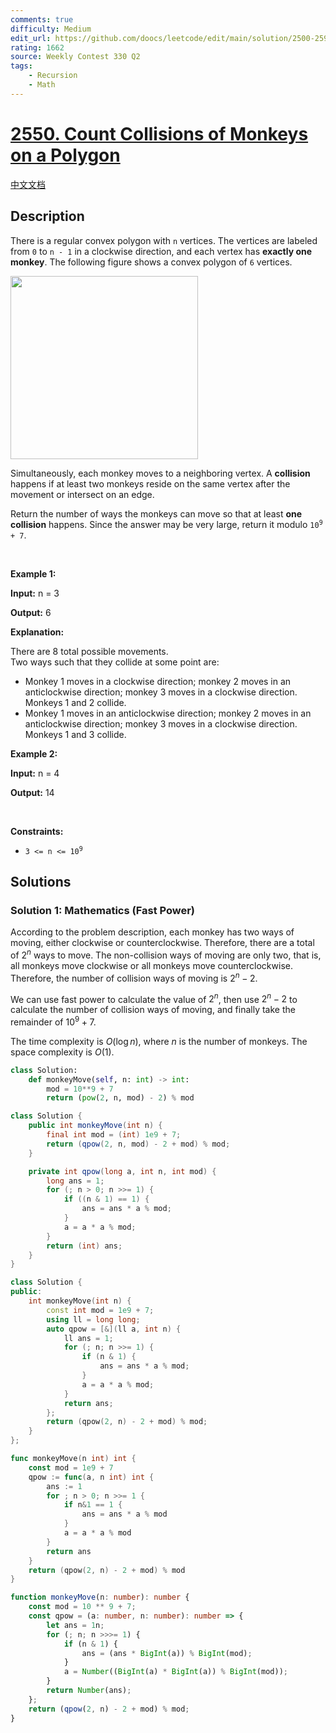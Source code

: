 ```yaml
---
comments: true
difficulty: Medium
edit_url: https://github.com/doocs/leetcode/edit/main/solution/2500-2599/2550.Count%20Collisions%20of%20Monkeys%20on%20a%20Polygon/README_EN.md
rating: 1662
source: Weekly Contest 330 Q2
tags:
    - Recursion
    - Math
---
```


# [2550. Count Collisions of Monkeys on a Polygon](https://leetcode.com/problems/count-collisions-of-monkeys-on-a-polygon)

[中文文档](/solution/2500-2599/2550.Count%20Collisions%20of%20Monkeys%20on%20a%20Polygon/README.md)

## Description

<p>There is a regular convex polygon with <code>n</code> vertices. The vertices are labeled from <code>0</code> to <code>n - 1</code> in a clockwise direction, and each vertex has <strong>exactly one monkey</strong>. The following figure shows a convex polygon of <code>6</code> vertices.</p>
<img alt="" src="https://fastly.jsdelivr.net/gh/doocs/leetcode@main/solution/2500-2599/2550.Count%20Collisions%20of%20Monkeys%20on%20a%20Polygon/images/hexagon.jpg" style="width: 300px; height: 293px;" />
<p>Simultaneously, each monkey moves to a neighboring vertex. A <strong>collision</strong> happens if at least two monkeys reside on the same vertex after the movement or intersect on an edge.</p>

<p>Return the number of ways the monkeys can move so that at least <strong>one collision</strong> happens. Since the answer may be very large, return it modulo <code>10<sup>9 </sup>+ 7</code>.</p>

<p>&nbsp;</p>
<p><strong class="example">Example 1:</strong></p>

<div class="example-block">
<p><strong>Input:</strong> <span class="example-io">n = 3</span></p>

<p><strong>Output:</strong> <span class="example-io">6</span></p>

<p><strong>Explanation:</strong></p>

<p>There are 8 total possible movements.<br />
Two ways such that they collide at some point are:</p>

<ul>
	<li>Monkey 1 moves in a clockwise direction; monkey 2 moves in an anticlockwise direction; monkey 3 moves in a clockwise direction. Monkeys 1 and 2 collide.</li>
	<li>Monkey 1 moves in an anticlockwise direction; monkey 2 moves in an anticlockwise direction; monkey 3 moves in a clockwise direction. Monkeys 1 and 3 collide.</li>
</ul>
</div>

<p><strong class="example">Example 2:</strong></p>

<div class="example-block">
<p><strong>Input:</strong> <span class="example-io">n = 4</span></p>

<p><strong>Output:</strong> <span class="example-io">14</span></p>
</div>

<p>&nbsp;</p>
<p><strong>Constraints:</strong></p>

<ul>
	<li><code>3 &lt;= n &lt;= 10<sup>9</sup></code></li>
</ul>

## Solutions

### Solution 1: Mathematics (Fast Power)

According to the problem description, each monkey has two ways of moving, either clockwise or counterclockwise. Therefore, there are a total of $2^n$ ways to move. The non-collision ways of moving are only two, that is, all monkeys move clockwise or all monkeys move counterclockwise. Therefore, the number of collision ways of moving is $2^n - 2$.

We can use fast power to calculate the value of $2^n$, then use $2^n - 2$ to calculate the number of collision ways of moving, and finally take the remainder of $10^9 + 7$.

The time complexity is $O(\log n)$, where $n$ is the number of monkeys. The space complexity is $O(1)$.

<!-- tabs:start -->

```python
class Solution:
    def monkeyMove(self, n: int) -> int:
        mod = 10**9 + 7
        return (pow(2, n, mod) - 2) % mod
```

```java
class Solution {
    public int monkeyMove(int n) {
        final int mod = (int) 1e9 + 7;
        return (qpow(2, n, mod) - 2 + mod) % mod;
    }

    private int qpow(long a, int n, int mod) {
        long ans = 1;
        for (; n > 0; n >>= 1) {
            if ((n & 1) == 1) {
                ans = ans * a % mod;
            }
            a = a * a % mod;
        }
        return (int) ans;
    }
}
```

```cpp
class Solution {
public:
    int monkeyMove(int n) {
        const int mod = 1e9 + 7;
        using ll = long long;
        auto qpow = [&](ll a, int n) {
            ll ans = 1;
            for (; n; n >>= 1) {
                if (n & 1) {
                    ans = ans * a % mod;
                }
                a = a * a % mod;
            }
            return ans;
        };
        return (qpow(2, n) - 2 + mod) % mod;
    }
};
```

```go
func monkeyMove(n int) int {
	const mod = 1e9 + 7
	qpow := func(a, n int) int {
		ans := 1
		for ; n > 0; n >>= 1 {
			if n&1 == 1 {
				ans = ans * a % mod
			}
			a = a * a % mod
		}
		return ans
	}
	return (qpow(2, n) - 2 + mod) % mod
}
```

```ts
function monkeyMove(n: number): number {
    const mod = 10 ** 9 + 7;
    const qpow = (a: number, n: number): number => {
        let ans = 1n;
        for (; n; n >>>= 1) {
            if (n & 1) {
                ans = (ans * BigInt(a)) % BigInt(mod);
            }
            a = Number((BigInt(a) * BigInt(a)) % BigInt(mod));
        }
        return Number(ans);
    };
    return (qpow(2, n) - 2 + mod) % mod;
}
```

<!-- tabs:end -->

<!-- end -->
